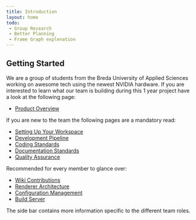 ```yaml
---
title: Introduction
layout: home
todo:
 - Group Research
 - Better Planning
 - Frame Graph explenation
---
```


## Getting Started

We are a group of students from the Breda University of Applied Sciences working on awesome tech using the newest NVIDIA hardware. If you are interested to learn what our team is building during this 1  year project have a look at the following page:

* [Product Overview]({{site.url}}/product)

If you are new to the team the following pages are a mandatory read:

* [Setting Up Your Workspace]({{site.url}}/workspace_setup)
* [Development Pipeline]({{site.url}}/dev_pipeline)
* [Coding Standards]({{site.url}}/code_standards)
* [Documentation Standards]({{site.url}}/docs)
* [Quality Assurance]({{site.url}}/quality)

Recommended for every member to glance over:

* [Wiki Contributions]({{site.url}}/wiki_contributions)
* [Renderer Architecture]({{site.url}}/architecture)
* [Configuration Management]({{site.url}}/config_management)
* [Build Server](https://jbs1.nhtv.nl:8443)

The side bar contains more information specific to the different team roles.
